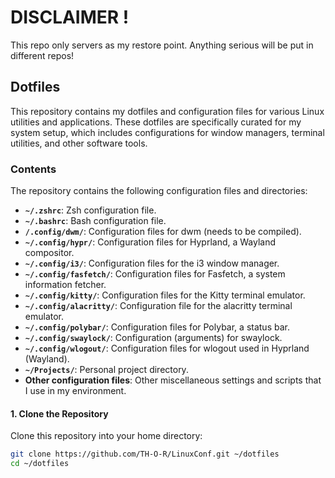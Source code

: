 # DISCLAIMER !

This repo only servers as my restore point. Anything serious will be put in different repos!


## Dotfiles

This repository contains my dotfiles and configuration files for various Linux utilities and applications. These dotfiles are specifically curated for my system setup, which includes configurations for window managers, terminal utilities, and other software tools.

### Contents

The repository contains the following configuration files and directories:

- **`~/.zshrc`**: Zsh configuration file.
- **`~/.bashrc`**: Bash configuration file.
- **`/.config/dwm/`**: Configuration files for dwm (needs to be compiled).
- **`~/.config/hypr/`**: Configuration files for Hyprland, a Wayland compositor.
- **`~/.config/i3/`**: Configuration files for the i3 window manager.
- **`~/.config/fasfetch/`**: Configuration files for Fasfetch, a system information fetcher.
- **`~/.config/kitty/`**: Configuration files for the Kitty terminal emulator.
- **`~/.config/alacritty/`**: Configuration file for the alacritty terminal emulator.
- **`~/.config/polybar/`**: Configuration files for Polybar, a status bar.
- **`~/.config/swaylock/`**: Configuration (arguments) for swaylock.
- **`~/.config/wlogout/`**: Configuration files for wlogout used in Hyprland (Wayland).
- **`~/Projects/`**: Personal project directory.
- **Other configuration files**: Other miscellaneous settings and scripts that I use in my environment.


#### 1. Clone the Repository

Clone this repository into your home directory:

```bash
git clone https://github.com/TH-O-R/LinuxConf.git ~/dotfiles
cd ~/dotfiles

